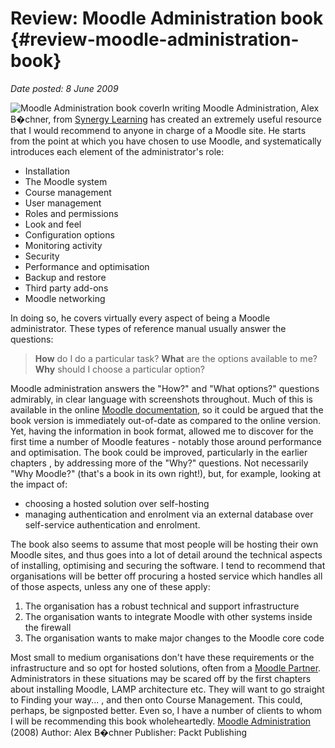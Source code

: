 # Review: Moodle Administration book {#review-moodle-administration-book}

_Date posted: 8 June 2009_

![Moodle Administration book cover](./assets/moodle_administration_book.png "Moodle Administration book cover")In writing Moodle Administration, Alex B�chner, from [Synergy Learning](http://www.synergy-learning.com/) has created an extremely useful resource that I would recommend to anyone in charge of a Moodle site. He starts from the point at which you have chosen to use Moodle, and systematically introduces each element of the administrator's role:

*   Installation
*   The Moodle system
*   Course management
*   User management
*   Roles and permissions
*   Look and feel
*   Configuration options
*   Monitoring activity
*   Security
*   Performance and optimisation
*   Backup and restore
*   Third party add-ons
*   Moodle networking

In doing so, he covers virtually every aspect of being a Moodle administrator. These types of reference manual usually answer the questions:

> **How** do I do a particular task? **What** are the options available to me? **Why** should I choose a particular option?

Moodle administration answers the "How?" and "What options?" questions admirably, in clear language with screenshots throughout. Much of this is available in the online [Moodle documentation](http://docs.moodle.org/), so it could be argued that the book version is immediately out-of-date as compared to the online version. Yet, having the information in book format, allowed me to discover for the first time a number of Moodle features - notably those around performance and optimisation. The book could be improved, particularly in the earlier chapters , by addressing more of the "Why?" questions. Not necessarily "Why Moodle?" (that's a book in its own right!), but, for example, looking at the impact of:

*   choosing a hosted solution over self-hosting
*   managing authentication and enrolment via an external database over self-service authentication and enrolment.

The book also seems to assume that most people will be hosting their own Moodle sites, and thus goes into a lot of detail around the technical aspects of installing, optimising and securing the software. I tend to recommend that organisations will be better off procuring a hosted service which handles all of those aspects, unless any one of these apply:

1.  The organisation has a robust technical and support infrastructure
2.  The organisation wants to integrate Moodle with other systems inside the firewall
3.  The organisation wants to make major changes to the Moodle core code

Most small to medium organisations don't have these requirements or the infrastructure and so opt for hosted solutions, often from a [Moodle Partner](http://moodle.com/partners/). Administrators in these situations may be scared off by the first chapters about installing Moodle, LAMP architecture etc. They will want to go straight to Finding your way... , and then onto Course Management. This could, perhaps, be signposted better. Even so, I have a number of clients to whom I will be recommending this book wholeheartedly. [Moodle Administration](http://www.packtpub.com/moodle-administration-guide/book) (2008) Author: Alex B�chner Publisher: Packt Publishing